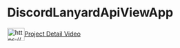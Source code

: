 # DiscordLanyardApiViewApp

<a href="https://youtu.be/cqQ6dguUQzE" target="blank"><img align="center" src="https://raw.githubusercontent.com/rahuldkjain/github-profile-readme-generator/master/src/images/icons/Social/youtube.svg" alt="https://youtu.be/cqQ6dguUQzE" height="30" width="40" />Project Detail Video</a> 

